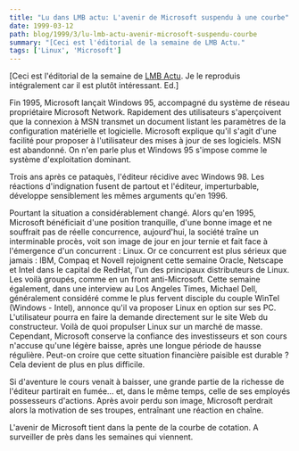 ```yaml
---
title: "Lu dans LMB actu: L'avenir de Microsoft suspendu à une courbe"
date: 1999-03-12
path: blog/1999/3/lu-lmb-actu-avenir-microsoft-suspendu-courbe
summary: "[Ceci est l'éditorial de la semaine de LMB Actu."
tags: ['Linux', 'Microsoft']
---
```


<P>
[Ceci est l'éditorial de la semaine de <A HREF="http://www.lmb.cnrs.fr/Webdo.html">LMB Actu</A>. Je le reproduis
intégralement car il est plutôt intéressant.  Ed.]
</P>

<P>Fin 1995, Microsoft lançait Windows 95, accompagné du système de réseau
propriétaire Microsoft Network. Rapidement des utilisateurs s'aperçoivent
que la connexion à MSN transmet un document listant les paramètres de la
configuration matérielle et logicielle. Microsoft explique qu'il s'agit
d'une facilité pour proposer à l'utilisateur des mises à jour de ses
logiciels. MSN est abandonné. On n'en parle plus et Windows 95 s'impose
comme le système d'exploitation dominant.</P>

<P>Trois ans après ce pataquès, l'éditeur récidive avec Windows 98. Les
réactions d'indignation fusent de partout et l'éditeur, imperturbable,
développe sensiblement les mêmes arguments qu'en 1996.</P>

<P>Pourtant la situation a considérablement changé. Alors qu'en 1995,
Microsoft bénéficiait d'une position tranquille, d'une bonne image et ne
souffrait pas de réelle concurrence, aujourd'hui, la société traîne un
interminable procès, voit son image de jour en jour ternie et fait face à
l'émergence d'un concurrent : Linux. Or ce concurrent est plus sérieux que
jamais : IBM, Compaq et Novell rejoignent cette semaine Oracle, Netscape et
Intel dans le capital de RedHat, l'un des principaux distributeurs de
Linux. Les voilà groupés, comme en un front anti-Microsoft. Cette semaine
également, dans une interview au Los Angeles Times, Michael Dell,
généralement considéré comme le plus fervent disciple du couple WinTel
(Windows - Intel), annonce qu'il va proposer Linux en option sur ses PC.
L'utilisateur pourra en faire la demande directement sur le site Web du
constructeur. Voilà de quoi propulser Linux sur un marché de masse.
Cependant, Microsoft conserve la confiance des investisseurs et son cours
n'accuse qu'une légère baisse, après une longue période de hausse
régulière. Peut-on croire que cette situation financière paisible est
durable ? Cela devient de plus en plus difficile.</P>

<P>Si d'aventure le cours venait à baisser, une grande partie de la richesse
de l'éditeur partirait en fumée... et, dans le même temps, celle de ses
employés possesseurs d'actions. Après avoir perdu son image, Microsoft
perdrait alors la motivation de ses troupes, entraînant une réaction en
chaîne.</P>

<P>L'avenir de Microsoft tient dans la pente de la courbe de cotation. A
surveiller de près dans les semaines qui viennent.</P>


